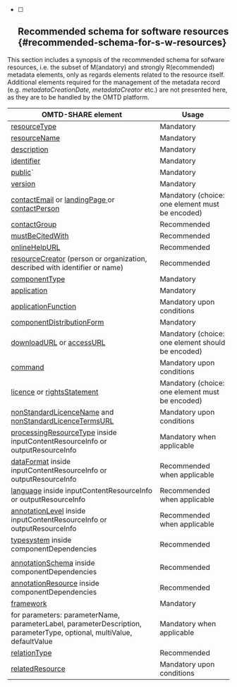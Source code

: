 * [ ] ## Recommended schema for software resources {#recommended-schema-for-s-w-resources}

This section includes a synopsis of the recommended schema for sofware resources, i.e. the subset of M\(andatory\) and strongly R\(ecommended\) metadata elements, only as regards elements related to the resource itself. Additional elements required for the management of the metadata record \(e.g. _metadataCreationDate, metadataCreator_ etc.\) are not presented here, as they are to be handled by the OMTD platform.

| OMTD-SHARE element | Usage |
| --- | --- |
| [resourceType](/components_resourceType.md) | Mandatory |
| [resourceName](/components_resourceName.md) | Mandatory |
| [description](/components_description.md) | Mandatory |
| [identifier](/components_identifier.md) | Mandatory |
| [public](/public)\` | Mandatory |
| [version](/components_version.md) | Mandatory |
| [contactEmail](/components_contactEmail.md) or [landingPage ](/components_landingPage.md)or [contactPerson](/components_contactPerson.md) | Mandatory \(choice: one element must be encoded\) |
| [contactGroup](/components_contactGroup.md) | Recommended |
| [mustBeCitedWith](/components_mustBeCitedWith.md) | Recommended |
| [onlineHelpURL](/components_onlineHelpURL.md) | Recommended |
| [resourceCreator](/components_resourceCreator.md) \(person or organization, described with identifier or name\) | Recommended |
| [componentType](/components_componentType.md) | Mandatory |
| [application](/components_application.md) | Mandatory |
| [applicationFunction](/components_applicationFunction.md) | Mandatory upon conditions |
| [componentDistributionForm](/components_componentDistributionForm.md) | Mandatory |
| [downloadURL](/components_downloadURL.md) or [accessURL](/components_accessURL.md) | Mandatory \(choice: one element should be encoded\) |
| [command](/components_command.md) | Mandatory upon conditions |
| [licence](/components_licence.md) or [rightsStatement](/components_rightsStatement.md) | Mandatory \(choice: one element must be encoded\) |
| [nonStandardLicenceName](/components_nonStandardLicenceName.md) and  [nonStandardLicenceTermsURL](/components_nonStandardLicenceTermsURL.md) | Mandatory upon conditions |
| [processingResourceType](/components_resourceType_inside_inputContentResourceInfo_or_outputResourceInfo.md) inside inputContentResourceInfo or outputResourceInfo | Mandatory when applicable |
| [dataFormat](/components_dataFormatSpecific_inside_inputContentResourceInfo_or_outputResourceInfo.md) inside inputContentResourceInfo or outputResourceInfo | Recommended when applicable |
| [language](/components_language_inside_inputContentResourceInfo_or_outputResourceInfo.md) inside inputContentResourceInfo or outputResourceInfo | Recommended when applicable |
| [annotationLevel](/components_annotationLevel_inside_inputContentResourceInfo_or_outputResourceInfo.md) inside inputContentResourceInfo or outputResourceInfo | Recommended when applicable |
| [typesystem](/components_typesystem_inside_componentDependencies.md) inside componentDependencies | Recommended |
|  |  |
| [annotationSchema](/components_anotationSchema_inside_componentDependencies.md) inside componentDependencies | Recommended |
| [annotationResource](/components_annotationResource_inside_componentDependencies.md) inside componentDependencies | Recommended |
| [framework](/components_framework.md) | Mandatory |
| for parameters: parameterName, parameterLabel, parameterDescription, parameterType, optional, multiValue, defaultValue | Mandatory when applicable |
| [relationType](/compoments_relationType.md) | Recommended |
| [relatedResource](/compoments_relatedResource.md) | Mandatory upon conditions |



